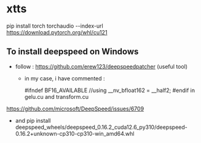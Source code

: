 # xtts




pip install torch torchaudio --index-url https://download.pytorch.org/whl/cu121


## To install deepspeed on Windows

  - follow : https://github.com/erew123/deepspeedpatcher (useful tool)
    - in my case, i have commented :


      #ifndef BF16_AVAILABLE
        //using __nv_bfloat162 = __half2;
      #endif
  in gelu.cu and transform.cu

   https://github.com/microsoft/DeepSpeed/issues/6709
   
 - and pip install deepspeed_wheels/deepspeed_0.16.2_cuda12.6_py310/deepspeed-0.16.2+unknown-cp310-cp310-win_amd64.whl

